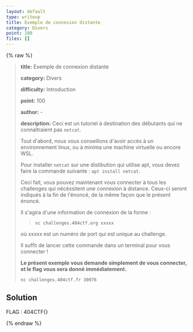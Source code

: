 ```yaml
---
layout: default
type: writeup
title: Exemple de connexion distante
category: Divers
point: 100
files: []
---
```


{% raw %}
> **title:** Exemple de connexion distante
>
> **category:** Divers
>
> **difficulty:** Introduction
>
> **point:** 100
>
> **author:** -
>
> **description:**
> Ceci est un tutoriel à destination des débutants qui ne connaîtraient pas `netcat`.
> 
> Tout d'abord, nous vous conseillons d'avoir accès à un environnement linux, ou à minima une machine virtuelle ou encore WSL.
> 
> Pour installer `netcat` sur une distibution qui utilise apt, vous devez faire la commande suivante : `apt install netcat`. 
> 
> Ceci fait, vous pouvez maintenant vous connecter à tous les challenges qui nécéssitent une connexion à distance. Ceux-ci seront indiqués à la fin de l'énoncé, de la même façon que le présent énoncé.
> 
> Il s'agira d'une information de connexion de la forme : 
> 
> > `nc challenges.404ctf.org xxxxx` 
> 
> où xxxxx est un numéro de port qui est unique au challenge.
> 
> Il suffit de lancer cette commande dans un terminal pour vous connecter !
> 
> **Le présent exemple vous demande simplement de vous connecter, et le flag vous sera donné immédiatement.**
> 
> ```
> nc challenges.404ctf.fr 30076
> ```

## Solution


<span class="flag">FLAG : 404CTF{}</span>

{% endraw %}